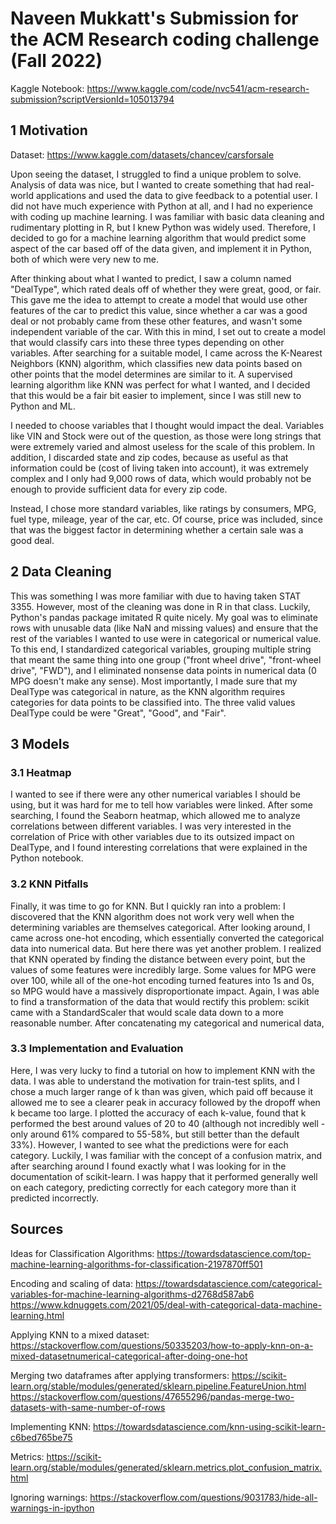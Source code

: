 # Naveen Mukkatt's Submission for the ACM Research coding challenge (Fall 2022)

Kaggle Notebook:
https://www.kaggle.com/code/nvc541/acm-research-submission?scriptVersionId=105013794

## 1 Motivation
Dataset: https://www.kaggle.com/datasets/chancev/carsforsale 

Upon seeing the dataset, I struggled to find a unique problem to solve. Analysis of data was nice, but I wanted to create something that had real-world applications and used the data to give feedback to a potential user. I did not have much experience with Python at all, and I had no experience with coding up machine learning. I was familiar with basic data cleaning and rudimentary plotting in R, but I knew Python was widely used. Therefore, I decided to go for a machine learning algorithm that would predict some aspect of the car based off of the data given, and implement it in Python, both of which were very new to me.

After thinking about what I wanted to predict, I saw a column named "DealType", which rated deals off of whether they were great, good, or fair. This gave me the idea to attempt to create a model that would use other features of the car to predict this value, since whether a car was a good deal or not probably came from these other features, and wasn't some independent variable of the car. With this in mind, I set out to create a model that would classify cars into these three types depending on other variables. After searching for a suitable model, I came across the K-Nearest Neighbors (KNN) algorithm, which classifies new data points based on other points that the model determines are similar to it. A supervised learning algorithm like KNN was perfect for what I wanted, and I decided that this would be a fair bit easier to implement, since I was still new to Python and ML. 

I needed to choose variables that I thought would impact the deal. Variables like VIN and Stock were out of the question, as those were long strings that were extremely varied and almost useless for the scale of this problem. In addition, I discarded state and zip codes, because as useful as that information could be (cost of living taken into account), it was extremely complex and I only had 9,000 rows of data, which would probably not be enough to provide sufficient data for every zip code.

Instead, I chose more standard variables, like ratings by consumers, MPG, fuel type, mileage, year of the car, etc. Of course, price was included, since that was the biggest factor in determining whether a certain sale was a good deal.

## 2 Data Cleaning
This was something I was more familiar with due to having taken STAT 3355. However, most of the cleaning was done in R in that class. Luckily, Python's pandas package imitated R quite nicely. My goal was to eliminate rows with unusable data (like NaN and missing values) and ensure that the rest of the variables I wanted to use were in categorical or numerical value. To this end, I standardized categorical variables, grouping multiple string that meant the same thing into one group ("front wheel drive", "front-wheel drive", "FWD"), and I eliminated nonsense data points in numerical data (0 MPG doesn't make any sense). Most importantly, I made sure that my DealType was categorical in nature, as the KNN algorithm requires categories for data points to be classified into. The three valid values DealType could be were "Great", "Good", and "Fair". 

## 3 Models
### 3.1 Heatmap
I wanted to see if there were any other numerical variables I should be using, but it was hard for me to tell how variables were linked. After some searching, I found the Seaborn heatmap, which allowed me to analyze correlations between different variables. I was very interested in the correlation of Price with other variables due to its outsized impact on DealType, and I found interesting correlations that were explained in the Python notebook.

### 3.2 KNN Pitfalls
Finally, it was time to go for KNN. But I quickly ran into a problem: I discovered that the KNN algorithm does not work very well when the determining variables are themselves categorical. After looking around, I came across one-hot encoding, which essentially converted the categorical data into numerical data. But here there was yet another problem. I realized that KNN operated by finding the distance between every point, but the values of some features were incredibly large. Some values for MPG were over 100, while all of the one-hot encoding turned features into 1s and 0s, so MPG would have a massively disproportionate impact. Again, I was able to find a transformation of the data that would rectify this problem: scikit came with a StandardScaler that would scale data down to a more reasonable number. After concatenating my categorical and numerical data, 

### 3.3 Implementation and Evaluation
Here, I was very lucky to find a tutorial on how to implement KNN with the data. I was able to understand the motivation for train-test splits, and I chose a much larger range of k than was given, which paid off because it allowed me to see a clearer peak in accuracy followed by the dropoff when k became too large. I plotted the accuracy of each k-value, found that k performed the best around values of 20 to 40 (although not incredibly well - only around 61% compared to 55-58%, but still better than the default 33%). However, I wanted to see what the predictions were for each category. Luckily, I was familiar with the concept of a confusion matrix, and after searching around I found exactly what I was looking for in the documentation of scikit-learn. I was happy that it performed generally well on each category, predicting correctly for each category more than it predicted incorrectly.

## Sources

Ideas for Classification Algorithms:
https://towardsdatascience.com/top-machine-learning-algorithms-for-classification-2197870ff501

Encoding and scaling of data:
https://towardsdatascience.com/categorical-variables-for-machine-learning-algorithms-d2768d587ab6 
https://www.kdnuggets.com/2021/05/deal-with-categorical-data-machine-learning.html

Applying KNN to a mixed dataset:
https://stackoverflow.com/questions/50335203/how-to-apply-knn-on-a-mixed-datasetnumerical-categorical-after-doing-one-hot

Merging two dataframes after applying transformers:
https://scikit-learn.org/stable/modules/generated/sklearn.pipeline.FeatureUnion.html
https://stackoverflow.com/questions/47655296/pandas-merge-two-datasets-with-same-number-of-rows

Implementing KNN:
https://towardsdatascience.com/knn-using-scikit-learn-c6bed765be75

Metrics:
https://scikit-learn.org/stable/modules/generated/sklearn.metrics.plot_confusion_matrix.html

Ignoring warnings: 
https://stackoverflow.com/questions/9031783/hide-all-warnings-in-ipython


